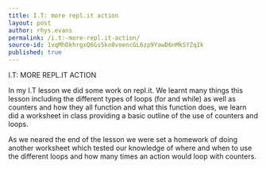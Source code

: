 ```yaml
---
title: I.T: more repl.it action
layout: post
author: rhys.evans
permalink: /i.t:-more-repl.it-action/
source-id: 1vqMhDkhrgxQ6Gs5ko0voencGL6zp9YawD6nMkSYZqIk
published: true
---
```

I.T: MORE REPL.IT ACTION 

In my I.T lesson we did some work on repl.it. We learnt many things this lesson including the different types of loops (for and while) as well as counters and how they all function and what this function does, we learn did a worksheet in class providing a basic outline of the use of counters and loops.

As we neared the end of the lesson we were set a homework of doing another worksheet which tested our knowledge of where and when to use the different loops and how many times an action would loop with counters.

